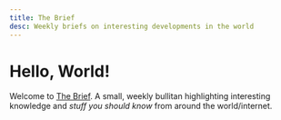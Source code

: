 ```yaml
---
title: The Brief
desc: Weekly briefs on interesting developments in the world
---
```


# Hello, World!

Welcome to [The Brief](https://thebrief.wtf/). A small, weekly bullitan highlighting interesting knowledge and *stuff you should know* from around the world/internet.

